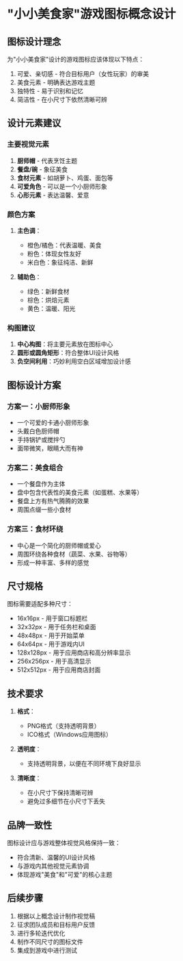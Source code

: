 # "小小美食家"游戏图标概念设计

## 图标设计理念

为"小小美食家"设计的游戏图标应该体现以下特点：
1. 可爱、亲切感 - 符合目标用户（女性玩家）的审美
2. 美食元素 - 明确表达游戏主题
3. 独特性 - 易于识别和记忆
4. 简洁性 - 在小尺寸下依然清晰可辨

## 设计元素建议

### 主要视觉元素
1. **厨师帽** - 代表烹饪主题
2. **餐盘/碗** - 象征美食
3. **食材元素** - 如胡萝卜、鸡蛋、面包等
4. **可爱角色** - 可以是一个小厨师形象
5. **心形元素** - 表达温馨、爱意

### 颜色方案
1. **主色调**：
   - 橙色/橘色：代表温暖、美食
   - 粉色：体现女性友好
   - 米白色：象征纯洁、新鲜

2. **辅助色**：
   - 绿色：新鲜食材
   - 棕色：烘焙元素
   - 黄色：温暖、阳光

### 构图建议
1. **中心构图**：将主要元素放在图标中心
2. **圆形或圆角矩形**：符合整体UI设计风格
3. **负空间利用**：巧妙利用空白区域增加设计感

## 图标设计方案

### 方案一：小厨师形象
- 一个可爱的卡通小厨师形象
- 头戴白色厨师帽
- 手持锅铲或搅拌勺
- 面带微笑，眼睛大而有神

### 方案二：美食组合
- 一个餐盘作为主体
- 盘中包含代表性的美食元素（如蛋糕、水果等）
- 餐盘上方有热气腾腾的效果
- 周围点缀一些小食材

### 方案三：食材环绕
- 中心是一个简化的厨师帽或爱心
- 周围环绕各种食材（蔬菜、水果、谷物等）
- 形成一种丰富、多样的感觉

## 尺寸规格

图标需要适配多种尺寸：
- 16x16px - 用于窗口标题栏
- 32x32px - 用于任务栏和桌面
- 48x48px - 用于开始菜单
- 64x64px - 用于游戏内UI
- 128x128px - 用于应用商店和高分辨率显示
- 256x256px - 用于高清显示
- 512x512px - 用于应用商店封面

## 技术要求

1. **格式**：
   - PNG格式（支持透明背景）
   - ICO格式（Windows应用图标）

2. **透明度**：
   - 支持透明背景，以便在不同环境下良好显示

3. **清晰度**：
   - 在小尺寸下保持清晰可辨
   - 避免过多细节在小尺寸下丢失

## 品牌一致性

图标设计应与游戏整体视觉风格保持一致：
- 符合清新、温馨的UI设计风格
- 与游戏内其他视觉元素协调
- 体现游戏"美食"和"可爱"的核心主题

## 后续步骤

1. 根据以上概念设计制作视觉稿
2. 征求团队成员和目标用户反馈
3. 进行多轮迭代优化
4. 制作不同尺寸的图标文件
5. 集成到游戏中进行测试